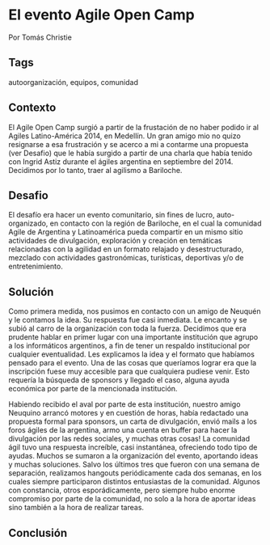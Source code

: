 El evento Agile Open Camp
===
Por Tomás Christie

Tags
---
autoorganización, equipos, comunidad

Contexto
---
El Agile Open Camp surgió a partir de la frustación de no haber podido ir al Agiles Latino-América 2014, en Medellín. 
Un gran amigo mio no quizo resignarse a esa frustración y se acerco a mi a contarme una propuesta (ver Desafio) que le había surgido a partir de una charla que había tenido con Ingrid Astiz durante el ágiles argentina en septiembre del 2014.
Decidimos por lo tanto, traer al agilismo a Bariloche.

Desafio
---
El desafío era hacer un evento comunitario, sin fines de lucro, auto-organizado, en contacto con la región de Bariloche, en el cual la comunidad Agile de Argentina y Latinoamérica pueda compartir en un mismo sitio actividades de divulgación, exploración y creación en temáticas relacionadas con la agilidad en un formato relajado y desestructurado, mezclado con actividades gastronómicas, turísticas, deportivas y/o de entretenimiento.
 
Solución
---
Como primera medida, nos pusimos en contacto con un amigo de Neuquén y le contamos la idea. Su respuesta fue casi inmediata. Le encanto y se subió al carro de la organización con toda la fuerza. Decidimos que era prudente hablar en primer lugar con una importante institución que agrupo a los informáticos argentinos, a fin de tener un respaldo institucional por cualquier eventualidad. Les explicamos la idea y el formato que habíamos pensado para el evento. Una de las cosas que queríamos lograr era que la inscripción fuese muy accesible para que cualquiera pudiese venir. Esto requería la búsqueda de sponsors y llegado el caso, alguna ayuda económica por parte de la mencionada institución.

Habiendo recibido el aval por parte de esta institución, nuestro amigo Neuquino arrancó motores y en cuestión de horas, había redactado una propuesta formal para sponsors, un carta de divulgación, envió mails a los foros ágiles de la argentina, armo una cuenta en buffer para hacer la divulgación por las redes sociales, y muchas otras cosas! La comunidad ágil tuvo una respuesta increíble, casi instantánea, ofreciendo todo tipo de ayudas. Muchos se sumaron a la organización del evento, aportando ideas y muchas soluciones. Salvo los últimos tres que fueron con una semana de separación, realizamos hangouts periódicamente cada dos semanas, en los cuales siempre participaron distintos entusiastas de la comunidad. Algunos con constancia, otros esporádicamente, pero siempre hubo enorme compromiso por parte de la comunidad, no solo a la hora de aportar ideas sino también a la hora de realizar tareas.


Conclusión
---

